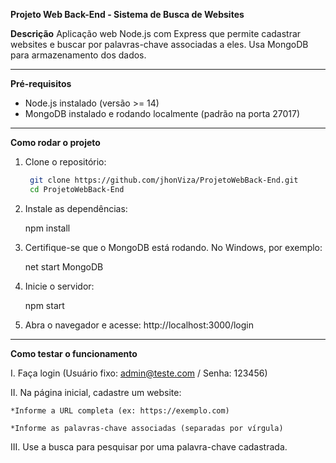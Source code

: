 **Projeto Web Back-End - Sistema de Busca de Websites**

**Descrição**
Aplicação web Node.js com Express que permite cadastrar websites e buscar por palavras-chave associadas a eles. Usa MongoDB para armazenamento dos dados.

---

**Pré-requisitos**

- Node.js instalado (versão >= 14)
- MongoDB instalado e rodando localmente (padrão na porta 27017)

---

**Como rodar o projeto**

1. Clone o repositório:

   ```bash
    git clone https://github.com/jhonViza/ProjetoWebBack-End.git
    cd ProjetoWebBack-End

2. Instale as dependências:

   npm install

4. Certifique-se que o MongoDB está rodando. No Windows, por exemplo:

   net start MongoDB

5. Inicie o servidor:

   npm start

7. Abra o navegador e acesse:
   http://localhost:3000/login
   
---

**Como testar o funcionamento**

I. Faça login (Usuário fixo: admin@teste.com / Senha: 123456)

II. Na página inicial, cadastre um website:
    
    *Informe a URL completa (ex: https://exemplo.com)
    
    *Informe as palavras-chave associadas (separadas por vírgula)

III. Use a busca para pesquisar por uma palavra-chave cadastrada.


